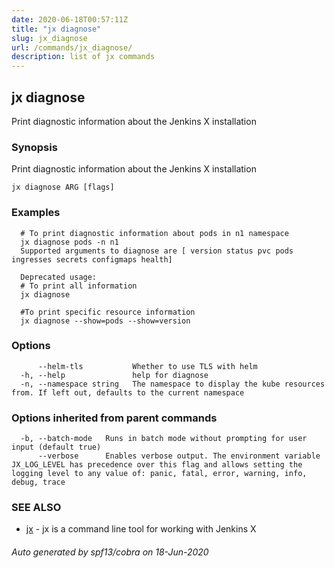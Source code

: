 ```yaml
---
date: 2020-06-18T00:57:11Z
title: "jx diagnose"
slug: jx_diagnose
url: /commands/jx_diagnose/
description: list of jx commands
---
```

## jx diagnose

Print diagnostic information about the Jenkins X installation

### Synopsis

Print diagnostic information about the Jenkins X installation

```
jx diagnose ARG [flags]
```

### Examples

```
  # To print diagnostic information about pods in n1 namespace
  jx diagnose pods -n n1
  Supported arguments to diagnose are [ version status pvc pods ingresses secrets configmaps health]
  
  Deprecated usage:
  # To print all information
  jx diagnose
  
  #To print specific resource information
  jx diagnose --show=pods --show=version
```

### Options

```
      --helm-tls           Whether to use TLS with helm
  -h, --help               help for diagnose
  -n, --namespace string   The namespace to display the kube resources from. If left out, defaults to the current namespace
```

### Options inherited from parent commands

```
  -b, --batch-mode   Runs in batch mode without prompting for user input (default true)
      --verbose      Enables verbose output. The environment variable JX_LOG_LEVEL has precedence over this flag and allows setting the logging level to any value of: panic, fatal, error, warning, info, debug, trace
```

### SEE ALSO

* [jx](/commands/jx/)	 - jx is a command line tool for working with Jenkins X

###### Auto generated by spf13/cobra on 18-Jun-2020
